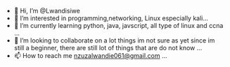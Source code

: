 - 👋 Hi, I’m @Lwandisiwe
- 👀 I’m interested in programming,networking, Linux especially kali...
- 🌱 I’m currently learning python, java, javscript, all type of linux and ccna ...
- 💞️ I’m looking to collaborate on a lot things im not sure as yet since im still a beginner, there are still lot of things that are do not know  ...
- 📫 How to reach me nzuzalwandie061@gmail.com ...

<!---
Lwandisiwe/Lwandisiwe is a ✨ special ✨ repository because its `README.md` (this file) appears on your GitHub profile.
You can click the Preview link to take a look at your changes.
--->
